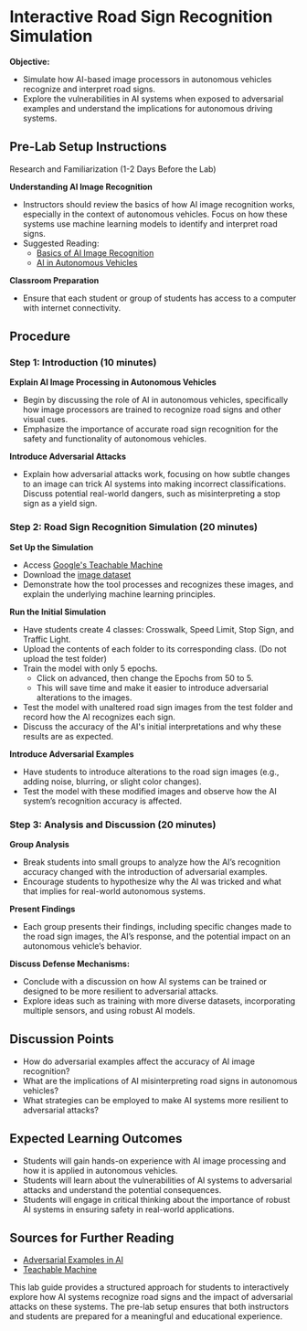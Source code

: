 # Interactive Road Sign Recognition Simulation

**Objective:**
- Simulate how AI-based image processors in autonomous vehicles recognize and interpret road signs.
- Explore the vulnerabilities in AI systems when exposed to adversarial examples and understand the implications for autonomous driving systems.

## Pre-Lab Setup Instructions
Research and Familiarization (1-2 Days Before the Lab)

**Understanding AI Image Recognition**
- Instructors should review the basics of how AI image recognition works, especially in the context of autonomous vehicles. Focus on how these systems use machine learning models to identify and interpret road signs.
- Suggested Reading:
  - [Basics of AI Image Recognition](https://viso.ai/computer-vision/image-recognition/)
  - [AI in Autonomous Vehicles](https://scienceexchange.caltech.edu/topics/artificial-intelligence-research/autonomous-ai-cars-drones)

**Classroom Preparation**
- Ensure that each student or group of students has access to a computer with internet connectivity.

## Procedure

### Step 1: Introduction (10 minutes)

**Explain AI Image Processing in Autonomous Vehicles**
- Begin by discussing the role of AI in autonomous vehicles, specifically how image processors are trained to recognize road signs and other visual cues.
- Emphasize the importance of accurate road sign recognition for the safety and functionality of autonomous vehicles.

**Introduce Adversarial Attacks**
- Explain how adversarial attacks work, focusing on how subtle changes to an image can trick AI systems into making incorrect classifications. Discuss potential real-world dangers, such as misinterpreting a stop sign as a yield sign.

### Step 2: Road Sign Recognition Simulation (20 minutes)

**Set Up the Simulation**
- Access [Google's Teachable Machine](https://teachablemachine.withgoogle.com/train/image) 
- Download the [image dataset](../AI_HT/images/)
- Demonstrate how the tool processes and recognizes these images, and explain the underlying machine learning principles.

**Run the Initial Simulation**
- Have students create 4 classes: Crosswalk, Speed Limit, Stop Sign, and Traffic Light.
- Upload the contents of each folder to its corresponding class. (Do not upload the test folder)
- Train the model with only 5 epochs. 
  - Click on advanced, then change the Epochs from 50 to 5.
  - This will save time and make it easier to introduce adversarial alterations to the images.
- Test the model with unaltered road sign images from the test folder and record how the AI recognizes each sign.
- Discuss the accuracy of the AI's initial interpretations and why these results are as expected.

**Introduce Adversarial Examples**
- Have students to introduce alterations to the road sign images (e.g., adding noise, blurring, or slight color changes).
- Test the model with these modified images and observe how the AI system’s recognition accuracy is affected.

### Step 3: Analysis and Discussion (20 minutes)
**Group Analysis**
- Break students into small groups to analyze how the AI’s recognition accuracy changed with the introduction of adversarial examples.
- Encourage students to hypothesize why the AI was tricked and what that implies for real-world autonomous systems.

**Present Findings**
- Each group presents their findings, including specific changes made to the road sign images, the AI’s response, and the potential impact on an autonomous vehicle’s behavior.

**Discuss Defense Mechanisms:**
- Conclude with a discussion on how AI systems can be trained or designed to be more resilient to adversarial attacks. 
- Explore ideas such as training with more diverse datasets, incorporating multiple sensors, and using robust AI models.

## Discussion Points
- How do adversarial examples affect the accuracy of AI image recognition?
- What are the implications of AI misinterpreting road signs in autonomous vehicles?
- What strategies can be employed to make AI systems more resilient to adversarial attacks?

## Expected Learning Outcomes
- Students will gain hands-on experience with AI image processing and how it is applied in autonomous vehicles.
- Students will learn about the vulnerabilities of AI systems to adversarial attacks and understand the potential consequences.
- Students will engage in critical thinking about the importance of robust AI systems in ensuring safety in real-world applications.

## Sources for Further Reading
- [Adversarial Examples in AI](https://arxiv.org/abs/1412.6572)
- [Teachable Machine](https://teachablemachine.withgoogle.com/)

This lab guide provides a structured approach for students to interactively explore how AI systems recognize road signs and the impact of adversarial attacks on these systems. The pre-lab setup ensures that both instructors and students are prepared for a meaningful and educational experience.



